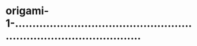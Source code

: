 # origami-1-..........................................................................................